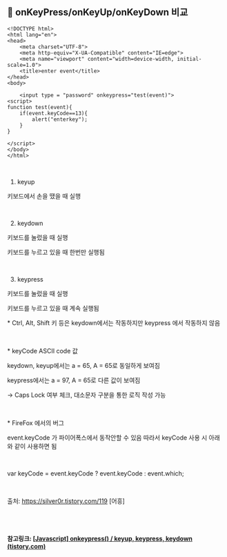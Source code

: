 ## 🧋 onKeyPress/onKeyUp/onKeyDown 비교

```
<!DOCTYPE html>
<html lang="en">
<head>
    <meta charset="UTF-8">
    <meta http-equiv="X-UA-Compatible" content="IE=edge">
    <meta name="viewport" content="width=device-width, initial-scale=1.0">
    <title>enter event</title>
</head>
<body>
    
    <input type = "password" onkeypress="test(event)">
<script>
function test(event){
    if(event.keyCode==13){
        alert("enterkey");
    }
}

</script>
</body>
</html>
```

<br>

1. keyup

키보드에서 손을 땠을 때 실행

<br>

2. keydown

키보드를 눌렀을 때 실행

키보드를 누르고 있을 때 한번만 실행됨

<br>

3. keypress

키보드를 눌렀을 때 실행

키보드를 누르고 있을 때 계속 실행됨

 

\* Ctrl, Alt, Shift 키 등은 keydown에서는 작동하지만 keypress 에서 작동하지 않음

<br>

\* keyCode ASCII code 값

keydown, keyup에서는 a = 65, A = 65로 동일하게 보여짐

keypress에서는 a = 97, A = 65로 다른 값이 보여짐

 -> Caps Lock 여부 체크, 대소문자 구분을 통한 로직 작성 가능

 <br>

\* FireFox 에서의 버그

event.keyCode 가 파이어폭스에서 동작안할 수 있음 따라서 keyCode 사용 시 아래와 같이 사용하면 됨

 <br>

var keyCode = event.keyCode ? event.keyCode : event.which;

 <br>

출처: https://silver0r.tistory.com/119 [어흥]

<br>

<br>

#### 참고링크: [[Javascript\] onkeypress() / keyup, keypress, keydown (tistory.com)](https://ninetynine-2026.tistory.com/511)

<br>